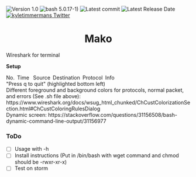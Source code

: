 ![Version 1.0](http://img.shields.io/badge/version-v1.0-orange.svg)
![bash 5.0.17-1)](https://img.shields.io/badge/bash-5.0.17--1-red.svg)
![Latest commit](https://img.shields.io/github/last-commit/kyletimmermans/mako?color=lightblue)
![Latest Release Date](https://img.shields.io/github/release-date/kyletimmermans/mako?color=darkgreen)
[![kyletimmermans Twitter](http://img.shields.io/twitter/url/http/shields.io.svg?style=social&label=Follow)](https://twitter.com/kyletimmermans)

# <div align="center">Mako</div>

Wireshark for terminal

**Setup**
<div>No.&ensp;Time&ensp; Source&ensp;Destination&ensp;Protocol&ensp;Info</div>
<div>"Press q to quit" (highlighted bottom left)</div>
<div>Different foreground and background colors for protocols, normal packet, and errors (See .sh file above): https://www.wireshark.org/docs/wsug_html_chunked/ChCustColorizationSection.html#ChCustColoringRulesDialog</div>
<div>Dynamic screen: https://stackoverflow.com/questions/31156508/bash-dynamic-command-line-output/31156977</div>



### ToDo
- [ ] Usage with -h
- [ ] Install instructions (Put in /bin/bash with wget command and chmod should be -rwxr-xr-x)
- [ ] Test on storm
